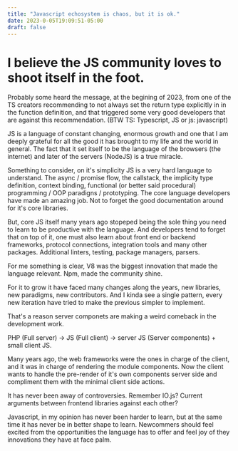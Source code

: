 ```yaml
---
title: "Javascript echosystem is chaos, but it is ok."
date: 2023-0-05T19:09:51-05:00
draft: false
---
```


# I believe the JS community loves to shoot itself in the foot.

Probably some heard the message, at the begining of 2023, from one of the TS creators recommending to not always set the return type explicitly in
in the function definition, and that triggered some very good developers that are against this recommendation.
(BTW TS: Typescript, JS or js: javascript)

JS is a language of constant changing, enormous growth and one that I am deeply grateful for all the good it has
brought to my life and the world in general. The fact that it set itself to be the language of the browsers (the internet)
and later of the servers (NodeJS) is a true miracle.

Something to consider, on it's simplicity JS is a very hard language to understand. The async / promise flow, the callstack,
the implicity type definition, context binding, functional (or better said procedural) programming / OOP paradigns / prototyping.
The core language developers have made an amazing job. Not to forget the good documentation around for it's core libraries.

But, core JS itself many years ago stopeped being the sole thing you need to learn to be productive with the language.
And developers tend to forget that on top of it, one must also learn about front end or backend frameworks,
protocol connections, integration tools and many other packages. Additional linters, testing, package managers, parsers.

For me something is clear, V8 was the biggest innovation that made the language relevant. Npm, made the community shine.

For it to grow it have faced many changes along the years, new libraries, new paradigms, new contributors.
And I kinda see a single pattern, every new iteration have tried to make the previous simpler to implement.

That's a reason server componets are making a weird comeback in the development work.

PHP (Full server) -> JS (Full client) -> server JS (Server components) + small client JS.

Many years ago, the web frameworks were the ones in charge of the client, and it was in charge of rendering the module
components. Now the client wants to handle the pre-render of it's own components server side and compliment them with
the minimal client side actions.

It has never been away of controversies. Remember IO.js? Current arguments between frontend libraries against each other?

Javascript, in my opinion has never been harder to learn, but at the same time it has never be in better shape to learn.
Newcommers should feel excited from the opportunities the language has to offer and feel joy of they innovations they have
at face palm.
